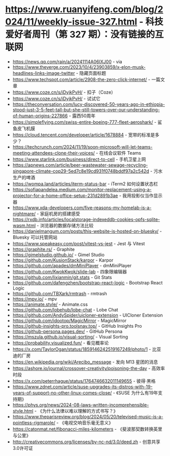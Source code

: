 # https://www.ruanyifeng.com/blog/2024/11/weekly-issue-327.html - 科技爱好者周刊（第 327 期）：没有链接的互联网

- https://news.qq.com/rain/a/20241114A06IXJ00 - via
- https://www.theverge.com/2023/10/4/23903859/x-elon-musk-headlines-links-image-twitter - 隐藏页面标题
- https://www.techspot.com/article/2908-the-zero-click-internet/ - 一篇文章
- https://www.coze.cn/s/iDyjkPvH/ - 扣子（Coze）
- https://www.coze.cn/s/iDyjkPvH/ - 试试它
- https://theconversation.com/lucy-discovered-50-years-ago-in-ethiopia-stood-just-3-5-feet-tall-but-she-still-towers-over-our-understanding-of-human-origins-227866 - 露西50周年
- https://simpleflying.com/swiss-entire-boeing-777-fleet-aeroshark/ - 鲨鱼皮飞机膜
- https://cloud.tencent.com/developer/article/1678884 - 宽带的标准是多少？
- https://techcrunch.com/2024/11/19/soon-microsoft-will-let-teams-meeting-attendees-clone-their-voices/ - 在线会议软件 Teams
- https://www.starlink.com/business/direct-to-cell - 手机卫星上网
- https://apnews.com/article/beer-wastewater-sewage-recycling-singapore-climate-cop29-5ed7c8e19cd931f0748bddf97a2c542d - 污水生产的啤酒
- https://wompa.land/articles/iterm-status-bar - iTerm2 如何设置状态栏
- https://sofiapandelea.medium.com/monitor-replacement-using-a-projector-for-a-home-office-setup-231d2891b3ae - 我用投影仪当作显示器
- https://www.xda-developers.com/five-reasons-my-homelab-is-a-nightmare/ - 家庭机房的搭建感受
- https://rxdb.info/articles/localstorage-indexeddb-cookies-opfs-sqlite-wasm.html - 浏览器的数据存储方法比较
- https://danielmangum.com/posts/this-website-is-hosted-on-bluesky/ - Bluesky 可以托管网站
- https://www.speakeasy.com/post/vitest-vs-jest - Jest 与 Vitest
- https://graphite.rs/ - Graphite
- https://gimelstudio.github.io/ - Gimel Studio
- https://github.com/KusionStack/karpor - Karpor
- https://github.com/apades/dmMiniPlayer - dmMiniPlayer
- https://github.com/KwokKwok/slide-lab - 四象限编辑器
- https://github.com/lixianmin/git.stats - Git Stats
- https://github.com/dafengzhen/bootstrap-react-logic - Bootstrap React Logic
- https://github.com/TBXark/rmtrash - rmtrash
- https://mpv.io/ - mpv
- https://animate.style/ - Animate.css
- https://github.com/lobehub/lobe-chat - Lobe Chat
- https://github.com/AndySpider/uicloner-extension - UICloner Extension
- https://github.com/idootop/MagicMirror - MagicMirror
- https://github-insights-pro.toolsnav.top/ - GitHub Insights Pro
- https://github-persona.pages.dev/ - GitHub Persona
- https://mszula.github.io/visual-sorting/ - Visual Sorting
- https://probability.visualized.fun/ - 看见概率论
- https://x.com/TaylorOgan/status/1859146242519167249/photo/1 - 比亚迪的厂房
- https://en.wikipedia.org/wiki/Arecibo_message - 发向 M13 星团的消息
- https://ashore.io/journal/crossover-creativity/poisoning-the-day - 高效率时段
- https://x.com/peterrhague/status/1764746632011149655 - 彼得·黑格
- https://www.zdnet.com/article/suse-upgrades-its-distros-with-19-years-of-support-no-other-linux-comes-close/ - 《SUSE 为什么有19年支持期》
- https://phys.org/news/2024-08-laws-written-incomprehensible-style.html - 《为什么法律以难以理解的方式书写？》
- https://www.theparisreview.org/blog/2024/05/20/televised-music-is-a-pointless-rigmarole/ - 《电视交响音乐毫无意义》
- https://catonmat.net/fibonacci-miles-kilometers - 《斐波那契数转换英里与公里》
- http://creativecommons.org/licenses/by-nc-nd/3.0/deed.zh - 创意共享3.0许可证